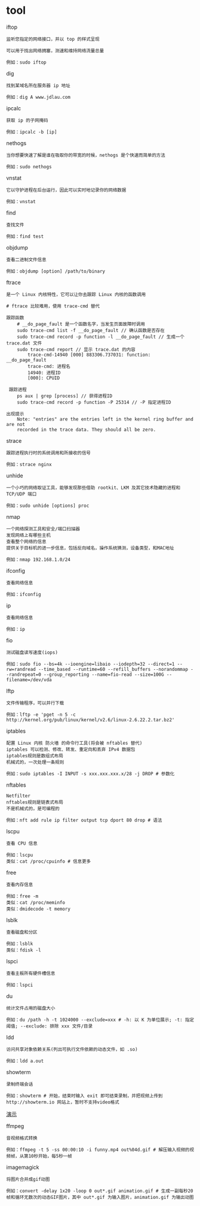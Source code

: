 # tool

iftop

    监听您指定的网络接口，并以 top 的样式呈现

    可以用于找出网络拥塞，测速和维持网络流量总量

    例如：sudo iftop

dig

    找到某域名所在服务器 ip 地址

    例如：dig A www.jdlau.com

ipcalc

    获取 ip 的子网掩码

    例如：ipcalc -b [ip]

nethogs

    当你想要快速了解是谁在吸取你的带宽的时候，nethogs 是个快速而简单的方法

    例如：sudo nethogs

vnstat

    它以守护进程在后台运行，因此可以实时地记录你的网络数据

    例如：vnstat

find

    查找文件

    例如：find test

objdump

    查看二进制文件信息

    例如：objdump [option] /path/to/binary

ftrace

    是一个 Linux 内核特性，它可以让你去跟踪 Linux 内核的函数调用

    # ftrace 比较难用，使用 trace-cmd 替代

    跟踪函数
        # __do_page_fault 是一个函数名字，当发生页面故障时调用
        sudo trace-cmd list -f __do_page_fault // 确认函数是否存在
        sudo trace-cmd record -p function -l __do_page_fault // 生成一个 trace.dat 文件
        sudo trace-cmd report // 显示 trace.dat 的内容
            trace-cmd-14940 [000] 883306.737031: function:             __do_page_fault
            trace-cmd: 进程名
            14940: 进程ID
            [000]: CPUID

     跟踪进程
        ps aux | grep [process] // 获得进程ID
        sudo trace-cmd record -p function -P 25314 // -P 指定进程ID

    出现提示
        Note: "entries" are the entries left in the kernel ring buffer and are not
        recorded in the trace data. They should all be zero.

strace

    跟踪进程执行时的系统调用和所接收的信号

    例如：strace nginx

unhide

    一个小巧的网络取证工具，能够发现那些借助 rootkit、LKM 及其它技术隐藏的进程和 TCP/UDP 端口

    例如：sudo unhide [options] proc

nmap

    一个网络探测工具和安全/端口扫描器
    发现网络上有哪些主机
    查看整个网络的信息
    提供关于目标机的进一步信息，包括反向域名，操作系统猜测，设备类型，和MAC地址

    例如：nmap 192.168.1.0/24

ifconfig

    查看网络信息

    例如：ifconfig

ip

    查看网络信息

    例如：ip

fio

    测试磁盘读写速度(iops)

    例如：sudo fio --bs=4k --ioengine=libaio --iodepth=32 --direct=1 --rw=randread --time_based --runtime=60 --refill_buffers --norandommap --randrepeat=0 --group_reporting --name=fio-read --size=100G --filename=/dev/vda

lftp

    文件传输程序，可以并行下载

    例如：lftp -e 'pget -n 5 -c http://kernel.org/pub/linux/kernel/v2.6/linux-2.6.22.2.tar.bz2'

iptables

    配置 Linux 内核 防火墙 的命令行工具(将会被 nftables 替代)
    iptables 可以检测、修改、转发、重定向和丢弃 IPv4 数据包
    iptables规则是数组式布局
    机械式的，一次处理一条规则

    例如：sudo iptables -I INPUT -s xxx.xxx.xxx.x/28 -j DROP # 参数化

nftables

    Netfilter
    nftables规则是链表式布局
    不是机械式的，是可编程的

    例如：nft add rule ip filter output tcp dport 80 drop # 语法

lscpu

    查看 CPU 信息

    例如：lscpu
    类似：cat /proc/cpuinfo # 信息更多

free

    查看内存信息

    例如：free -m
    类似：cat /proc/meminfo
    类似：dmidecode -t memory

lsblk

    查看磁盘和分区

    例如：lsblk
    类似：fdisk -l

lspci

    查看主板所有硬件槽信息

    例如：lspci

du

    统计文件占用的磁盘大小

    例如：du /path -h -t 1024000 --exclude=xxx # -h: 以 K 为单位展示; -t: 指定阈值; --exclude: 排除 xxx 文件/目录

ldd

    访问共享对象依赖关系(列出可执行文件依赖的动态文件，如 .so)

    例如：ldd a.out

showterm

    录制终端会话

    例如：showterm # 开始，结束时输入 exit 即可结束录制，并把视频上传到 http://showterm.io 网站上，暂时不支持video格式

[演示](http://showterm.io/7aeed561c67c7c852b09a)

ffmpeg

    音视频格式转换

    例如：ffmpeg -t 5 -ss 00:00:10 -i funny.mp4 out%04d.gif # 解压输入视频的视频帧，从第10秒开始，每5秒一帧

imagemagick

    将图片合并成gif动图

    例如：convert -delay 1x20 -loop 0 out*.gif animation.gif # 生成一副每秒20帧和循环无数次的动态GIF图片，其中 out*.gif 为输入图片，animation.gif 为输出动图
